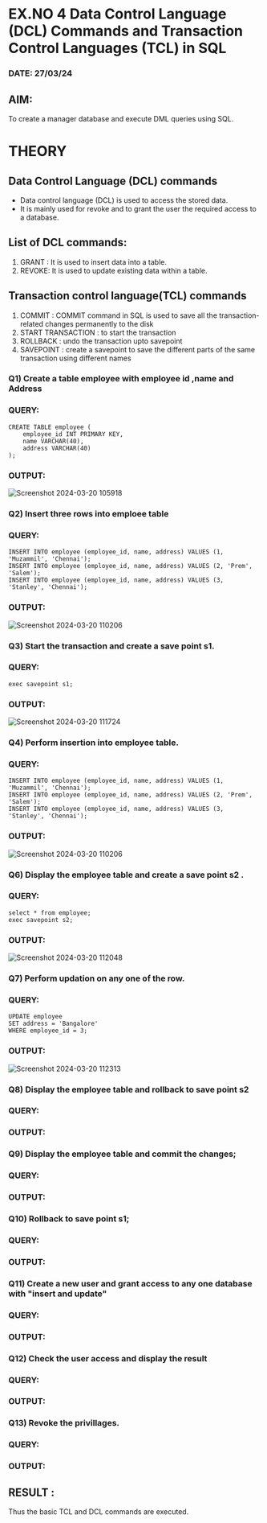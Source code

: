 # EX.NO 4 Data Control Language (DCL) Commands and Transaction Control Languages (TCL) in SQL
### DATE: 27/03/24
## AIM:
To create a manager database and execute DML queries using SQL.

# THEORY
## Data Control Language (DCL) commands
* Data control language (DCL) is used to access the stored data.
* It is mainly used for revoke and to grant the user the required access to a database.
## List of DCL commands: 
1. GRANT : It is used to insert data into a table.
2. REVOKE: It is used to update existing data within a table.
## Transaction control language(TCL) commands
1. COMMIT : COMMIT command in SQL is used to save all the transaction-related changes permanently to the disk
2. START TRANSACTION : to start the transaction
3. ROLLBACK : undo the transaction upto savepoint 
4. SAVEPOINT : create a savepoint to save the different parts of the same transaction using different names

### Q1) Create a table employee with employee id ,name and Address

### QUERY:
```
CREATE TABLE employee (
    employee_id INT PRIMARY KEY,
    name VARCHAR(40),
    address VARCHAR(40)
);
```
### OUTPUT:
![Screenshot 2024-03-20 105918](https://github.com/MohammedMuzammil13/DBMS/assets/119291664/ada15580-75ab-4dda-9f50-87fae59d59b2)



### Q2) Insert three rows into emploee table 


### QUERY:
```
INSERT INTO employee (employee_id, name, address) VALUES (1, 'Muzammil', 'Chennai');
INSERT INTO employee (employee_id, name, address) VALUES (2, 'Prem', 'Salem');
INSERT INTO employee (employee_id, name, address) VALUES (3, 'Stanley', 'Chennai');
```




### OUTPUT:
![Screenshot 2024-03-20 110206](https://github.com/MohammedMuzammil13/DBMS/assets/119291664/e489e0fe-3bc3-475f-8489-48f1188d0748)


### Q3) Start the transaction and create a save point s1.

### QUERY:
```
exec savepoint s1;
```

### OUTPUT:
![Screenshot 2024-03-20 111724](https://github.com/MohammedMuzammil13/DBMS/assets/119291664/a144b6b7-9cba-4601-a3a3-82ad94ee92bc)


### Q4) Perform insertion into employee table.

### QUERY:
```
INSERT INTO employee (employee_id, name, address) VALUES (1, 'Muzammil', 'Chennai');
INSERT INTO employee (employee_id, name, address) VALUES (2, 'Prem', 'Salem');
INSERT INTO employee (employee_id, name, address) VALUES (3, 'Stanley', 'Chennai');
```


### OUTPUT:
![Screenshot 2024-03-20 110206](https://github.com/MohammedMuzammil13/DBMS/assets/119291664/e489e0fe-3bc3-475f-8489-48f1188d0748)


### Q6)	Display the employee table and create a save point s2 .


### QUERY:
```
select * from employee;
exec savepoint s2;
```
### OUTPUT:
![Screenshot 2024-03-20 112048](https://github.com/MohammedMuzammil13/DBMS/assets/119291664/5a661cbf-326e-483d-8156-6a213faa8ee4)

### Q7)	Perform updation on any one of the row.


### QUERY:
```
UPDATE employee
SET address = 'Bangalore'
WHERE employee_id = 3;
```
### OUTPUT:
![Screenshot 2024-03-20 112313](https://github.com/MohammedMuzammil13/DBMS/assets/119291664/fbf895bc-8d95-4d41-9e08-c8aeb31c9ae3)

### Q8) Display the employee table and rollback to  save point s2 


### QUERY:


### OUTPUT:


### Q9) Display the employee table and commit the changes; 


### QUERY:


### OUTPUT:


### Q10) Rollback to save point s1;


### QUERY:


### OUTPUT:


### Q11)	Create a new user and grant access to any one database with "insert and update"


### QUERY:


### OUTPUT:


### Q12) Check the user access and display the result 


### QUERY:


### OUTPUT:

### Q13) Revoke the privillages.

### QUERY:


### OUTPUT:


## RESULT :
Thus the basic TCL and DCL commands are executed.
